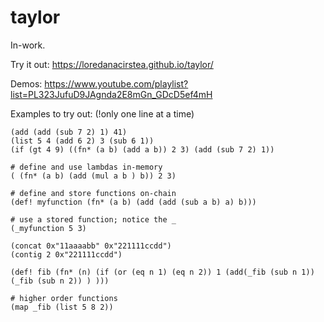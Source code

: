 # taylor

In-work.

Try it out: https://loredanacirstea.github.io/taylor/

Demos: https://www.youtube.com/playlist?list=PL323JufuD9JAgnda2E8mGn_GDcD5ef4mH

Examples to try out: (!only one line at a time)

```
(add (add (sub 7 2) 1) 41)
(list 5 4 (add 6 2) 3 (sub 6 1))
(if (gt 4 9) ((fn* (a b) (add a b)) 2 3) (add (sub 7 2) 1))

# define and use lambdas in-memory
( (fn* (a b) (add (mul a b ) b)) 2 3)

# define and store functions on-chain
(def! myfunction (fn* (a b) (add (add (sub a b) a) b)))

# use a stored function; notice the _
(_myfunction 5 3)

(concat 0x"11aaaabb" 0x"221111ccdd")
(contig 2 0x"221111ccdd")

(def! fib (fn* (n) (if (or (eq n 1) (eq n 2)) 1 (add(_fib (sub n 1)) (_fib (sub n 2)) ) )))

# higher order functions
(map _fib (list 5 8 2))
```

